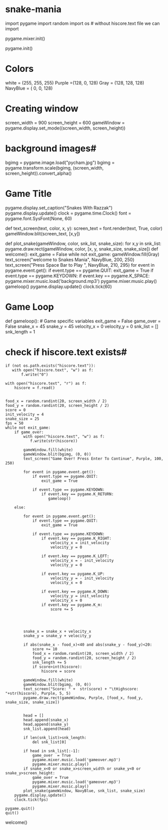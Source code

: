 # snake-mania

import pygame
import random
import os                # without hiscore.text file we can import

pygame.mixer.init()  

pygame.init()
 
# Colors
white = (255, 255, 255)
Purple =(128, 0, 128) 
Gray = (128, 128, 128)
NavyBlue = ( 0, 0, 128)
# Creating window
screen_width = 900
screen_height = 600
gameWindow = pygame.display.set_mode((screen_width, screen_height))

# background images# 
bgimg = pygame.image.load("pycham.jpg")
bgimg = pygame.transform.scale(bgimg, (screen_width, screen_height)).convert_alpha() 

# Game Title
pygame.display.set_caption("Snakes With Razzak")
pygame.display.update()
clock = pygame.time.Clock()
font = pygame.font.SysFont(None, 60)

def text_screen(text, color, x, y):
    screen_text = font.render(text, True, color)
    gameWindow.blit(screen_text, [x,y])


def plot_snake(gameWindow, color, snk_list, snake_size):
    for x,y in snk_list:
        pygame.draw.rect(gameWindow, color, [x, y, snake_size, snake_size])
def welcome():
    exit_game =  False
    while not exit_game:
        gameWindow.fill(Gray)
        text_screen("welcome to Snakes Mania", NavyBlue, 200,
        250)
        text_screen("Press Space Bar to Play ", NavyBlue, 210,
        295)
        for event in pygame.event.get():
            if event.type == pygame.QUIT:
                exit_game = True
            if event.type == pygame.KEYDOWN:
                if event.key == pygame.K_SPACE:
                   pygame.mixer.music.load('background.mp3')
                   pygame.mixer.music.play() 
                   gameloop()
        pygame.display.update()
        clock.tick(60)                 


# Game Loop
def gameloop():
    # Game specific variables
    exit_game = False
    game_over = False
    snake_x = 45
    snake_y = 45
    velocity_x = 0
    velocity_y = 0
    snk_list = []
    snk_length = 1
 # check if hiscore.text exists#
    if (not os.path.exists("hiscore.text")):
       with open("hiscore.text", "w") as f:
           f.write("0") 

    with open("hiscore.text", "r") as f:
        hiscore = f.read() 


    food_x = random.randint(20, screen_width / 2)
    food_y = random.randint(20, screen_height / 2)
    score = 0
    init_velocity = 4
    snake_size = 25
    fps = 50
    while not exit_game:
        if game_over:
            with open("hiscore.text", "w") as f:
               f.write(str(hiscore))  
            
            gameWindow.fill(white)
            gameWindow.blit(bgimg, (0, 0)) 
            text_screen("Game Over! Press Enter To Continue", Purple, 100, 250)
           
            for event in pygame.event.get():
                if event.type == pygame.QUIT:
                    exit_game = True
             
                if event.type == pygame.KEYDOWN:
                    if event.key == pygame.K_RETURN:
                       gameloop()

        else:

            for event in pygame.event.get():
                if event.type == pygame.QUIT:
                    exit_game = True

                if event.type == pygame.KEYDOWN:
                    if event.key == pygame.K_RIGHT:
                        velocity_x = init_velocity
                        velocity_y = 0

                    if event.key == pygame.K_LEFT:
                        velocity_x = - init_velocity
                        velocity_y = 0

                    if event.key == pygame.K_UP:
                        velocity_y = - init_velocity
                        velocity_x = 0

                    if event.key == pygame.K_DOWN:
                        velocity_y = init_velocity
                        velocity_x = 0
                    if event.key == pygame.K_m:
                        score += 5




            snake_x = snake_x + velocity_x
            snake_y = snake_y + velocity_y

            if abs(snake_x - food_x)<40 and abs(snake_y - food_y)<20:
                score += 10
                food_x = random.randint(20, screen_width / 2)
                food_y = random.randint(20, screen_height / 2)
                snk_length += 5
                if score>int(hiscore):
                    hiscore = score 
    
            gameWindow.fill(white)
            gameWindow.blit(bgimg, (0, 0))
            text_screen("Score: " +  str(score) + "\tHighscore: "+str(hiscore), Purple, 5, 5)
            pygame.draw.rect(gameWindow, Purple, [food_x, food_y, snake_size, snake_size])


            head = []
            head.append(snake_x)
            head.append(snake_y)
            snk_list.append(head)

            if len(snk_list)>snk_length:
                del snk_list[0]

            if head in snk_list[:-1]:
                game_over  = True
                pygame.mixer.music.load('gameover.mp3')
                pygame.mixer.music.play()  
            if snake_x<0 or snake_x>screen_width or snake_y<0 or        snake_y>screen_height:
                game_over = True
                pygame.mixer.music.load('gameover.mp3')
                pygame.mixer.music.play()
            plot_snake(gameWindow, NavyBlue, snk_list, snake_size)
        pygame.display.update()
        clock.tick(fps)

    pygame.quit()
    quit()
welcome()





